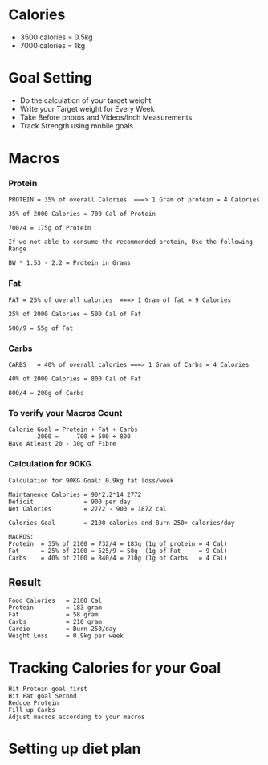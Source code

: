 # Calories
- 3500 calories = 0.5kg
- 7000 calories =   1kg


# Goal Setting
- Do the calculation of your target weight
- Write your Target weight for Every Week
- Take Before photos and Videos/Inch Measurements
- Track Strength using mobile goals.

# Macros

### Protein
```
PROTEIN = 35% of overall Calories  ===> 1 Gram of protein = 4 Calories 

35% of 2000 Calories = 700 Cal of Protein

700/4 = 175g of Protein

If we not able to consume the recommended protein, Use the following Range

BW * 1.53 - 2.2 = Protein in Grams
```

### Fat
```
FAT = 25% of overall calories  ===> 1 Gram of fat = 9 Calories

25% of 2000 Calories = 500 Cal of Fat

500/9 = 55g of Fat
```

### Carbs
```
CARBS   = 40% of overall calories ===> 1 Gram of Carbs = 4 Calories

40% of 2000 Calories = 800 Cal of Fat

800/4 = 200g of Carbs
```

### To verify your Macros Count
```
Calorie Goal = Protein + Fat + Carbs
        2000 =     700 + 500 + 800
Have Atleast 20 - 30g of Fibre
```

### Calculation for 90KG
```
Calculation for 90KG Goal: 0.9kg fat loss/week

Maintanence Calories = 90*2.2*14 2772
Deficit              = 900 per day
Net Calories         = 2772 - 900 = 1872 cal

Calories Goal        = 2100 calories and Burn 250+ calories/day

MACROS:
Protein  = 35% of 2100 = 732/4 = 183g (1g of protein = 4 Cal)
Fat      = 25% of 2100 = 525/9 = 58g  (1g of Fat     = 9 Cal)
Carbs    = 40% of 2100 = 840/4 = 210g (1g of Carbs   = 4 Cal)
```
## Result
```
Food Calories   = 2100 Cal
Protein         = 183 gram
Fat             = 58 gram
Carbs           = 210 gram
Cardio          = Burn 250/day
Weight Loss     = 0.9kg per week
```
# Tracking Calories for your Goal
```
Hit Protein goal first
Hit Fat goal Second
Reduce Protein
Fill up Carbs
Adjust macros according to your macros
```
# Setting up diet plan
```
```













